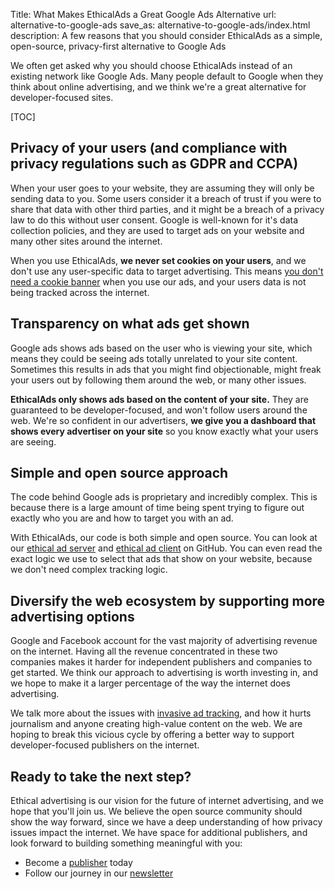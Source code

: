 Title: What Makes EthicalAds a Great Google Ads Alternative
url: alternative-to-google-ads
save_as: alternative-to-google-ads/index.html
description: A few reasons that you should consider EthicalAds as a simple, open-source, privacy-first alternative to Google Ads

We often get asked why you should choose EthicalAds instead of an existing network like Google Ads.
Many people default to Google when they think about online advertising,
and we think we're a great alternative for developer-focused sites.

[TOC]

## Privacy of your users (and compliance with privacy regulations such as GDPR and CCPA)

When your user goes to your website, they are assuming they will only be sending data to you. Some users consider it a breach of trust if you were to share that data with other third parties, and it might be a breach of a privacy law to do this without user consent. Google is well-known for it's data collection policies, and they are used to target ads on your website and many other sites around the internet.

When you use EthicalAds, **we never set cookies on your users**, and we don't use any user-specific data to target advertising. This means [you don't need a cookie banner](../content/posts/2021-can-you-remove-cookie-banners.md) when you use our ads, and your users data is not being tracked across the internet.

## Transparency on what ads get shown

Google ads shows ads based on the user who is viewing your site, which means they could be seeing ads totally unrelated to your site content. Sometimes this results in ads that you might find objectionable, might freak your users out by following them around the web, or many other issues.

**EthicalAds only shows ads based on the content of your site.** They are guaranteed to be developer-focused, and won't follow users around the web. We're so confident in our advertisers, **we give you a dashboard that shows every advertiser on your site** so you know exactly what your users are seeing.

## Simple and open source approach

The code behind Google ads is proprietary and incredibly complex. This is because there is a large amount of time being spent trying to figure out exactly who you are and how to target you with an ad.

With EthicalAds, our code is both simple and open source. You can look at our [ethical ad server](https://github.com/readthedocs/ethical-ad-server/) and [ethical ad client](https://github.com/readthedocs/ethical-ad-client/) on GitHub. You can even read the exact logic we use to select that ads that show on your website, because we don't need complex tracking logic.

## Diversify the web ecosystem by supporting more advertising options

Google and Facebook account for the vast majority of advertising revenue on the internet. Having all the revenue concentrated in these two companies makes it harder for independent publishers and companies to get started. We think our approach to advertising is worth investing in, and we hope to make it a larger percentage of the way the internet does advertising.

We talk more about the issues with [invasive ad tracking](../content/posts/2021-invasive-ad-targeting-bad-journalism-premium-publishers.md), and how it hurts journalism and anyone creating high-value content on the web. We are hoping to break this vicious cycle by offering a better way to support developer-focused publishers on the internet.

## Ready to take the next step?

Ethical advertising is our vision for the future of internet advertising,
and we hope that you'll join us.
We believe the open source community should show the way forward,
since we have a deep understanding of how privacy issues impact the internet.
We have space for additional publishers,
and look forward to building something meaningful with you:

* Become a [publisher]({filename}/pages/publishers.md) today
* Follow our journey in our [newsletter](https://ethicalads.us17.list-manage.com/subscribe/post?u=ca5e74de3ea2867d373058271&id=5746f18bb8)
